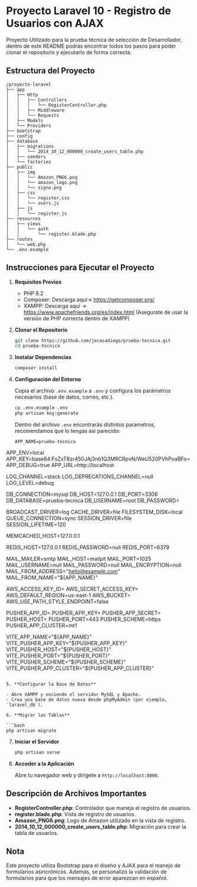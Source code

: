 
# Proyecto Laravel 10 - Registro de Usuarios con AJAX 

Proyecto Utilizado para la prueba técnica de selección de Desarrollador, dentro de este README podrás encontrar todos los pasos para poder clonar el repositorio y ejecutarlo de forma correcta.

## Estructura del Proyecto

```
/proyecto-laravel
├── app
│   ├── Http
│   │   ├── Controllers
│   │   │   └── RegisterController.php
│   │   ├── Middleware
│   │   └── Requests
│   ├── Models
│   └── Providers
├── bootstrap
├── config
├── database
│   ├── migrations
│   │   └── 2014_10_12_000000_create_users_table.php
│   ├── seeders
│   └── factories
├── public
│   ├── img
│   │   └── Amazon_PNG6.png
│   │   └── amazon_logo.png
│   │   └── signo.png
│   ├── css
│   │   └── register.css
│   │   └── users.js
│   ├── js
│   │   └── register.js
├── resources
│   ├── views
│   │   └── auth
│   │       └── register.blade.php
├── routes
│   └── web.php
└── .env.example
```

## Instrucciones para Ejecutar el Proyecto

1. **Requisitos Previos**
   - PHP 8.2
   - Composer: Descarga aquí-> https://getcomposer.org/
   - XAMPP: Descarga aquí -> https://www.apachefriends.org/es/index.html (Asegurate de usar la versión de PHP correcta dentro de XAMPP)

2. **Clonar el Repositorio**

   ```bash
   git clone https://github.com/jecasadiego/prueba-tecnica.git
   cd prueba-tecnica
   ```

3. **Instalar Dependencias**

   ```bash
   composer install
   ```

4. **Configuración del Entorno**

   Copia el archivo `.env.example` a `.env` y configura los parámetros necesarios (base de datos, correo, etc.).

   ```bash
   cp .env.example .env
   php artisan key:generate
   ```
   
   Dentro del archivo `.env` encontrarás distintos parametros, recomendamos que lo tengas así parecido:

    ```env
   APP_NAME=prueba-tecnica
APP_ENV=local
APP_KEY=base64:FsZxT8zr450JAj3nb1Q3MRCRpvN/WeU520PVhPoaBFo=
APP_DEBUG=true
APP_URL=http://localhost

LOG_CHANNEL=stack
LOG_DEPRECATIONS_CHANNEL=null
LOG_LEVEL=debug

DB_CONNECTION=mysql
DB_HOST=127.0.0.1
DB_PORT=3306
DB_DATABASE=prueba-tecnica
DB_USERNAME=root
DB_PASSWORD=

BROADCAST_DRIVER=log
CACHE_DRIVER=file
FILESYSTEM_DISK=local
QUEUE_CONNECTION=sync
SESSION_DRIVER=file
SESSION_LIFETIME=120

MEMCACHED_HOST=127.0.0.1

REDIS_HOST=127.0.0.1
REDIS_PASSWORD=null
REDIS_PORT=6379

MAIL_MAILER=smtp
MAIL_HOST=mailpit
MAIL_PORT=1025
MAIL_USERNAME=null
MAIL_PASSWORD=null
MAIL_ENCRYPTION=null
MAIL_FROM_ADDRESS="hello@example.com"
MAIL_FROM_NAME="${APP_NAME}"

AWS_ACCESS_KEY_ID=
AWS_SECRET_ACCESS_KEY=
AWS_DEFAULT_REGION=us-east-1
AWS_BUCKET=
AWS_USE_PATH_STYLE_ENDPOINT=false

PUSHER_APP_ID=
PUSHER_APP_KEY=
PUSHER_APP_SECRET=
PUSHER_HOST=
PUSHER_PORT=443
PUSHER_SCHEME=https
PUSHER_APP_CLUSTER=mt1

VITE_APP_NAME="${APP_NAME}"
VITE_PUSHER_APP_KEY="${PUSHER_APP_KEY}"
VITE_PUSHER_HOST="${PUSHER_HOST}"
VITE_PUSHER_PORT="${PUSHER_PORT}"
VITE_PUSHER_SCHEME="${PUSHER_SCHEME}"
VITE_PUSHER_APP_CLUSTER="${PUSHER_APP_CLUSTER}"

   ```
    
5. **Configurar la Base de Datos**

   - Abre XAMPP y enciende el servidor MySQL y Apache.
   - Crea una base de datos nueva desde phpMyAdmin (por ejemplo, `laravel_db`).

6. **Migrar las Tablas**

   ```bash
   php artisan migrate
   ```

7. **Iniciar el Servidor**

   ```bash
   php artisan serve
   ```

8. **Acceder a la Aplicación**

   Abre tu navegador web y dirígete a `http://localhost:8000`.

## Descripción de Archivos Importantes

- **RegisterController.php**: Controlador que maneja el registro de usuarios.
- **register.blade.php**: Vista de registro de usuarios.
- **Amazon_PNG6.png**: Logo de Amazon utilizado en la vista de registro.
- **2014_10_12_000000_create_users_table.php**: Migración para crear la tabla de usuarios.

## Nota

Este proyecto utiliza Bootstrap para el diseño y AJAX para el manejo de formularios asincrónicos. Además, se personalizó la validación de formularios para que los mensajes de error aparezcan en español.
